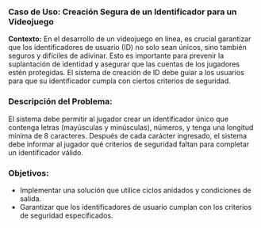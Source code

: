 ### Caso de Uso: Creación Segura de un Identificador para un Videojuego

**Contexto:**
En el desarrollo de un videojuego en línea, es crucial garantizar que los identificadores de usuario (ID) no solo sean únicos, sino también seguros y difíciles de adivinar. Esto es importante para prevenir la suplantación de identidad y asegurar que las cuentas de los jugadores estén protegidas. El sistema de creación de ID debe guiar a los usuarios para que su identificador cumpla con ciertos criterios de seguridad.

### Descripción del Problema:
El sistema debe permitir al jugador crear un identificador único que contenga letras (mayúsculas y minúsculas), números, y tenga una longitud mínima de 8 caracteres. Después de cada carácter ingresado, el sistema debe informar al jugador qué criterios de seguridad faltan para completar un identificador válido.

### Objetivos:
- Implementar una solución que utilice ciclos anidados y condiciones de salida.
- Garantizar que los identificadores de usuario cumplan con los criterios de seguridad especificados.